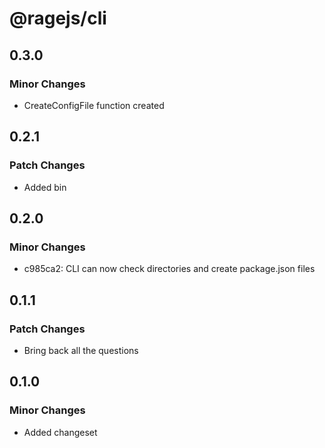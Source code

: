 # @ragejs/cli

## 0.3.0

### Minor Changes

- CreateConfigFile function created

## 0.2.1

### Patch Changes

- Added bin

## 0.2.0

### Minor Changes

- c985ca2: CLI can now check directories and create package.json files

## 0.1.1

### Patch Changes

- Bring back all the questions

## 0.1.0

### Minor Changes

- Added changeset
